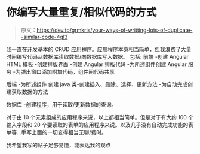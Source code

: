 # 你编写大量重复/相似代码的方式

> 原文：<https://dev.to/grmkris/your-ways-of-writting-lots-of-duplicate--similar-code-4gl3>

我一直在开发基本的 CRUD 应用程序。应用程序本身相当简单，但我浪费了大量时间编写代码从数据库读取数据/向数据库写入数据。
包括:
前端
-创建 Angular HTML 模板
-创建排版界面
-创建 Angular 排版代码
-为所述组件创建 Angular 服务
-为弹出窗口添加附加代码，组件间代码共享

后端
-为所述组件
创建 java 类-创建插入、删除、选择、更新方法
-为自动完成创建获取数据的方法

数据库
-创建程序，用于读取/更新数据的查询。

对于由 10 个元素组成的应用程序来说，以上都相当简单。但是对于有大约 100 个输入字段和 20 个要读取的表单的应用程序来说。以及几乎没有自动完成功能的表单等...手写上面的一切变得相当无聊/费时。

我希望我写的帖子足够易懂，能表达我的观点